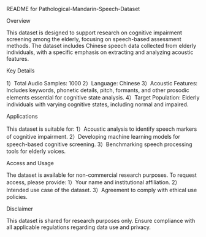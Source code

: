 README for Pathological-Mandarin-Speech-Dataset

Overview

This dataset is designed to support research on cognitive impairment screening among the elderly, focusing on speech-based assessment methods. The dataset includes Chinese speech data collected from elderly individuals, with a specific emphasis on extracting and analyzing acoustic features.

Key Details

1）Total Audio Samples: 1000
2）Language: Chinese
3）Acoustic Features: Includes keywords, phonetic details, pitch, formants, and other prosodic elements essential for cognitive state analysis.
4）Target Population: Elderly individuals with varying cognitive states, including normal and impaired.

Applications

This dataset is suitable for:
1）Acoustic analysis to identify speech markers of cognitive impairment.
2）Developing machine learning models for speech-based cognitive screening.
3）Benchmarking speech processing tools for elderly voices.

Access and Usage

The dataset is available for non-commercial research purposes. To request access, please provide:
1）Your name and institutional affiliation.
2）Intended use case of the dataset.
3）Agreement to comply with ethical use policies.

Disclaimer

This dataset is shared for research purposes only. Ensure compliance with all applicable regulations regarding data use and privacy.
